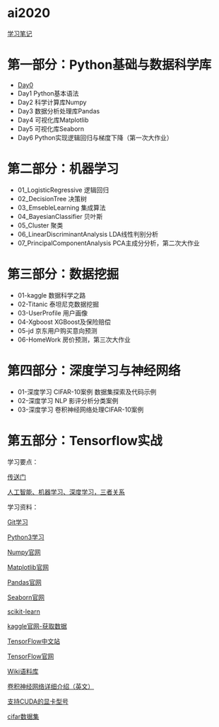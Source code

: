 # ai2020

[学习笔记](study/README.md)

# 第一部分：Python基础与数据科学库

- [Day0](study/day0.md)
- Day1 Python基本语法
- Day2 科学计算库Numpy
- Day3 数据分析处理库Pandas
- Day4 可视化库Matplotlib
- Day5 可视化库Seaborn
- Day6 Python实现逻辑回归与梯度下降（第一次大作业）

# 第二部分：机器学习

- 01_LogisticRegressive  逻辑回归
- 02_DecisionTree  决策树
- 03_EmsebleLearning 集成算法
- 04_BayesianClassifier 贝叶斯
- 05_Cluster 聚类
- 06_LinearDiscriminantAnalysis LDA线性判别分析
- 07_PrincipalComponentAnalysis  PCA主成分分析，第二次大作业

# 第三部分：数据挖掘

- 01-kaggle 数据科学之路
- 02-Titanic 泰坦尼克数据挖掘
- 03-UserProfile 用户画像
- 04-Xgboost XGBoost及保险赔偿
- 05-jd 京东用户购买意向预测
- 06-HomeWork 房价预测，第三次大作业

# 第四部分：深度学习与神经网络

- 01-深度学习 CIFAR-10案例 数据集探索及代码示例
- 02-深度学习 NLP 影评分析分类案例
- 03-深度学习 卷积神经网络处理CIFAR-10案例

# 第五部分：Tensorflow实战

学习要点：

[传送门](study/point.md)

[人工智能、机器学习、深度学习，三者关系](study/relation.md)

学习资料：

[Git学习](https://git-scm.com/book/zh/v2)

[Python3学习](https://www.runoob.com/python3/python3-tutorial.html)

[Numpy官网](https://numpy.org/)

[Matplotlib官网](https://matplotlib.org/)

[Pandas官网](https://pandas.pydata.org/)

[Seaborn官网](http://seaborn.pydata.org/)

[scikit-learn](https://scikit-learn.org/stable/index.html)

[kaggle官网-获取数据](https://www.kaggle.com/)

[TensorFlow中文站](https://tensorflow.google.cn/)

[TensorFlow官网](https://www.tensorflow.org/)

[Wiki语料库](https://dumps.wikimedia.org/backup-index.html)

[卷积神经网络详细介绍（英文）](https://cs231n.github.io/convolutional-networks/)

[支持CUDA的显卡型号](https://developer.nvidia.com/cuda-gpus)

[cifar数据集](https://www.cs.toronto.edu/~kriz/cifar.html)